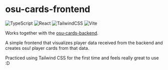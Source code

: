# osu-cards-frontend

![TypeScript](https://img.shields.io/badge/typescript-%23007ACC.svg?style=for-the-badge&logo=typescript&logoColor=white) 
![React](https://img.shields.io/badge/react-%2320232a.svg?style=for-the-badge&logo=react&logoColor=%2361DAFB)
![TailwindCSS](https://img.shields.io/badge/tailwindcss-%2338B2AC.svg?style=for-the-badge&logo=tailwind-css&logoColor=white) 
![Vite](https://img.shields.io/badge/vite-%23646CFF.svg?style=for-the-badge&logo=vite&logoColor=white)

Works together with the [osu-cards-backend](https://github.com/otsosaarinen/osu-cards-backend).

A simple frontend that visualizes player data received from the backend and creates osu! player cards from that data.

Practiced using Tailwind CSS for the first time and feels really great to use :D
